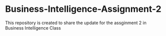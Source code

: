 # Business-Intelligence-Assignment-2
This repository is created to share the update for the assginment 2 in Business Intelligence Class
